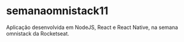 # semanaomnistack11
Aplicação desenvolvida em NodeJS, React e React Native, na semana omnistack da Rocketseat.
